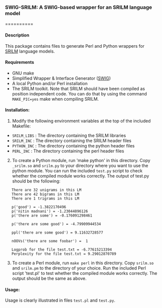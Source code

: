 ### SWIG-SRILM: A SWIG-based wrapper for an SRILM language model
==========

#### Description
This package contains files to generate Perl and Python wrappers for 
[SRILM](http://www.speech.sri.com/projects/srilm/) language models.

#### Requirements
- GNU make
- Simplified Wrapper & Interface Generator ([SWIG](http://swig.org/)) 
- A local Python and/or Perl installation
- The SRILM toolkit. Note that SRILM should have been compiled as position independent code. You can do that by using the command `MAKE_PIC=yes` make when compiling SRILM.

#### Installation:
1. Modify the following environment variables at the top of the included Makefile:
 - `SRILM_LIBS` : The directory containing the SRILM libraries
 - `SRILM_INC`  : The directory containing the SRILM header files
 - `PYTHON_INC` : The directory containing the python header files
 - `PERL_INC`   : The directory containing the perl header files
2. To create a Python module, run 'make python' in this directory. 
Copy `_srilm.so` and `srilm.py` to your directory where you want to 
use the python module. You can run the included `test.py` script to check 
whether the compiled module works correctly. The output of test.py should be
the following:
```
   There are 32 unigrams in this LM
   There are 42 bigrams in this LM
   There are 1 trigrams in this LM

   p('good') = -1.3822170496
   p('nitin madnani') = -1.23044896126
   p('there are some') = -0.176091298461

   p('there are some good') = -4.79909944534

   ppl('there are some good') = 9.11632728577

   nOOVs('there are some foobar') =  1
  
   Logprob for the file test.txt = -6.77615213394
   Perplexity for the file test.txt = 9.29012870789
```
3. To create a Perl module, run `make perl` in this directory. 
Copy `srilm.so` and `srilm.pm` to the directory of your choice. 
Run the included Perl script 'test.pl' to test whether the compiled module works correctly.
The output should be the same as above.

#### Usage:
Usage is clearly illustrated in files `test.pl` and `test.py`. 



